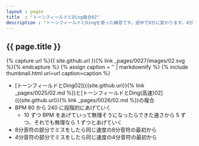 ```yaml
---
layout : pages
title  : "トーンフィールドとDing複合02"
description : "トーンフィールドとDingを使った練習です。途中で8分に変わります。4分でも8分でもきれいに鳴らせるようにしましょう。"
---
```


## {{ page.title }}

{% capture url %}{{ site.github.url }}{% link _pages/0027/images/02.svg %}{% endcapture %}
{% assign caption = '' | markdownify %}
{% include thumbnail.html url=url caption=caption %}

* [トーンフィールドとDing02]({{site.github.url}}{% link _pages/0025/02.md %})と[トーンフィールドとDing(高速)02]({{site.github.url}}{% link _pages/0026/02.md %})の複合
* BPM 80 から 240 に段階的にあげていく
  * 10 ずつ BPM をあげていって無理そうになったらできた速さから 5 ずつ、それでも無理なら 1 ずつとあげていく
* 8分音符の部分でミスをしたら同じ速度の8分音符の最初から
* 4分音符の部分でミスをしたら同じ速度の4分音符の最初から